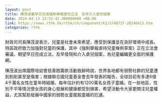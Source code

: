 ```yaml
---
layout: post
title: 陳茂波冀早日完成強制舉報虐兒立法　及早介入虐兒個案
date: 2024-04-13 12:52:42.000000000 +08:00
link: https://news.rthk.hk/rthk/ch/component/k2/1748737-20240413.htm
categories: rthk
---
```


財政司司長陳茂波表示，兒童是社會未來希望，應受到保護並在良好環境中成長。特區政府致力加強對兒童的保護，其中《強制舉報虐待兒童條例草案》正在立法會審議，期望早日完成立法，及早發現和介入虐兒個案，為兒童編織更全面的保護網。

陳茂波出席國際培幼會慈善跑籌款活動致辭時說，世界各地都有弱勢社群的兒童遭到剝削甚至是傷害；根據聯合國兒童基金會去年發表的報告，全球目前有多達6億4千萬名女性在童年時結婚，每年估計約有1200萬名女孩子童婚。在一些地區，性別不平等情況使女孩的身心發展和健康都受到損害，希望活動令大家更關注兒童權益，尤其幫助發展中國家的弱勢女童擺脫童婚的厄運。
